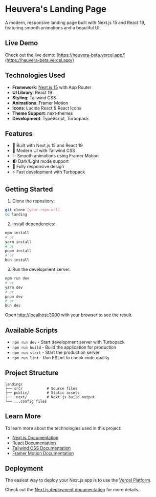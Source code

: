 # Heuvera's Landing Page

A modern, responsive landing page built with Next.js 15 and React 19, featuring smooth animations and a beautiful UI.

## Live Demo

Check out the live demo: [https://heuvera-beta.vercel.app/](https://heuvera-beta.vercel.app/)

## Technologies Used

- **Framework**: [Next.js 15](https://nextjs.org) with App Router
- **UI Library**: React 19
- **Styling**: Tailwind CSS
- **Animations**: Framer Motion
- **Icons**: Lucide React & React Icons
- **Theme Support**: next-themes
- **Development**: TypeScript, Turbopack

## Features

- 🚀 Built with Next.js 15 and React 19
- 🎨 Modern UI with Tailwind CSS
- ✨ Smooth animations using Framer Motion
- 🌓 Dark/Light mode support
- 📱 Fully responsive design
- ⚡ Fast development with Turbopack

## Getting Started

1. Clone the repository:
```bash
git clone [your-repo-url]
cd landing
```

2. Install dependencies:
```bash
npm install
# or
yarn install
# or
pnpm install
# or
bun install
```

3. Run the development server:
```bash
npm run dev
# or
yarn dev
# or
pnpm dev
# or
bun dev
```

Open [http://localhost:3000](http://localhost:3000) with your browser to see the result.

## Available Scripts

- `npm run dev` - Start development server with Turbopack
- `npm run build` - Build the application for production
- `npm run start` - Start the production server
- `npm run lint` - Run ESLint to check code quality

## Project Structure

```
landing/
├── src/           # Source files
├── public/        # Static assets
├── .next/         # Next.js build output
└── ...config files
```

## Learn More

To learn more about the technologies used in this project:

- [Next.js Documentation](https://nextjs.org/docs)
- [React Documentation](https://react.dev)
- [Tailwind CSS Documentation](https://tailwindcss.com/docs)
- [Framer Motion Documentation](https://www.framer.com/motion/)

## Deployment

The easiest way to deploy your Next.js app is to use the [Vercel Platform](https://vercel.com/new?utm_medium=default-template&filter=next.js&utm_source=create-next-app&utm_campaign=create-next-app-readme).

Check out the [Next.js deployment documentation](https://nextjs.org/docs/app/building-your-application/deploying) for more details.
